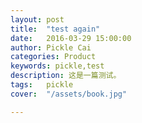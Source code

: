 ```yaml
---
layout: post  
title:  "test again"  
date:   2016-03-29 15:00:00  
author: Pickle Cai  
categories: Product  
keywords: pickle,test  
description: 这是一篇测试。  
tags:	pickle   
cover:  "/assets/book.jpg"  

---  
```

